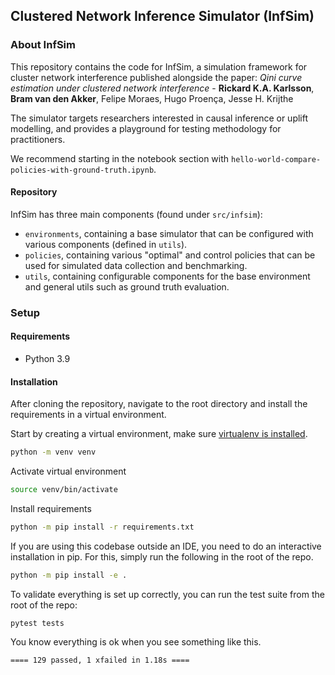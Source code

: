 ## Clustered Network Inference Simulator (InfSim)

### About InfSim
This repository contains the code for InfSim, a simulation framework for cluster network interference published alongside the paper:
_Qini curve estimation under clustered network interference_ - **Rickard K.A. Karlsson**, **Bram van den Akker**, Felipe Moraes, Hugo Proença, Jesse H. Krijthe

The simulator targets researchers interested in causal inference or uplift modelling, and provides a playground for testing methodology for practitioners.

We recommend starting in the notebook section with `hello-world-compare-policies-with-ground-truth.ipynb`.

#### Repository

InfSim has three main components (found under `src/infsim`):
- `environments`, containing a base simulator that can be configured with various components (defined in `utils`).
- `policies`, containing various "optimal" and control policies that can be used for simulated data collection and benchmarking.
- `utils`, containing configurable components for the base environment and general utils such as ground truth evaluation.



### Setup

#### Requirements
- Python 3.9

#### Installation
After cloning the repository, navigate to the root directory and install the requirements in a virtual environment.

Start by creating a virtual environment, make sure [virtualenv is installed](https://pypi.org/project/virtualenv/).

```bash
python -m venv venv
```

Activate virtual environment
```bash
source venv/bin/activate
```

Install requirements
```bash
python -m pip install -r requirements.txt
```

If you are using this codebase outside an IDE, you need to do an interactive installation in pip.
For this, simply run the following in the root of the repo.

```bash
python -m pip install -e .
```

To validate everything is set up correctly, you can run the test suite from the root of the repo:

```
pytest tests
```

You know everything is ok when you see something like this.

```
==== 129 passed, 1 xfailed in 1.18s ====
```
